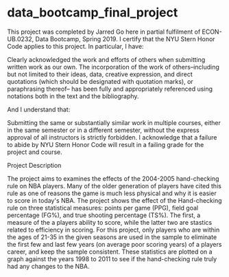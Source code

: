 # data_bootcamp_final_project
This project was completed by Jarred Go here in partial fulfilment of ECON-UB.0232, Data Bootcamp, Spring 2019. I certify that the NYU Stern Honor Code applies to this project. In particular, I have:

Clearly acknowledged the work and efforts of others when submitting written work as our own. The incorporation of the work of others–including but not limited to their ideas, data, creative expression, and direct quotations (which should be designated with quotation marks), or paraphrasing thereof– has been fully and appropriately referenced using notations both in the text and the bibliography.

And I understand that:

Submitting the same or substantially similar work in multiple courses, either in the same semester or in a different semester, without the express approval of all instructors is strictly forbidden. I acknowledge that a failure to abide by NYU Stern Honor Code will result in a failing grade for the project and course.

Project Description

The project aims to examines the effects of the 2004-2005 hand-checking rule on NBA players. Many of the older generation of players have cited this rule as one of reasons the game is much less physical and why it is easier to score in today's NBA. The project shows the effect of the Hand-checking rule on three statistical measures: points per game (PPG), field goal percentage (FG%), and true shooting percentage (TS%). The first, a measure of the a players ability to score, while the latter two are stastics related to efficiency in scoring. For this project, only players who are within the ages of 21-35 in the given seasons are used in the sample to eliminate the first few and last few years (on average poor scoring years) of a players career, and keep the sample consistent. These statistics are plotted on a graph against the years 1998 to 2011 to see if the hand-checking rule truly had any changes to the NBA.
